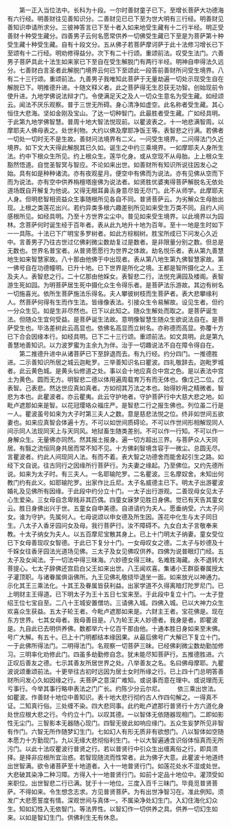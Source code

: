 <!-- { "loadSidebar": true } -->
　　第一正入当位法中。长科为十段。一尔时善财童子已下。至增长菩萨大功德海有六行经。明善财往见善知识分。二善财见已已下至为世大明有三行经。明善财见善知识申请所求分。三彼神答言已下至十者入如来地受生藏有十二行半经。明正受善财十种受生藏分。四善男子云何名愿常供养一切佛受生藏已下至是为菩萨第十种受生藏十种受生藏。自有十段文分。五从佛子若菩萨摩诃萨于此十法修习增长已下至颂有十二行经。明劝修得益分。次下有二十行颂。重颂前法。叹受生法门。六善男子菩萨具此十法生如来家已下至自在受生解脱门有两行半经。明神自申得法久远分。七善财白言圣者此解脱门境界云何已下至颂此一段答前善财所问受生境界。八有二十三行颂。重颂前法。九善男子我唯知此菩萨于无量劫遍一切处示现受生自在解脱已下。明推德升进。十随文释义者。此之菩萨得无生忍获无功智。创始现前令使升进。九地学佛说法辩才门。令使满足天之及人一切众生意名为受生藏。如经颂云。闻法不厌乐观察。普于三世无所碍。身心清净如虚空。此名称者受生藏。其心恒住大悲海。坚如金刚及宝山。了达一切种智门。此最胜者受生藏。广如经具明。于此第九地学佛智慧。普周十地大智法悦现前。以瞿波表之。十一地悲满智周。以摩耶夫人佛母表之。处世利物。大约以佛及摩耶净饭王等。表智悲之行满。若佛者一切处一切时无不是生故。善财问法境界有二义。一问受生境界。二问得法门久近境界。如下文大天得此解脱其已久如。诞生之中约三乘境界。一如摩耶夫人身所生法。约中下根众生所见。约上根众生。莲华化身。或从空现不从母胎。上上根众生豁然悟道。自觉圣智冥与智应。不论如来出世。如善财所有知识所说往因发心之始。具有如是种种诸流。亦有夜观星月。便空中有佛而为说法。亦有见佛从空而下而为说法。亦有空中供养栴檀塔座佛为说法者。如贤胜优婆夷得菩萨解脱名无依处道场既自开解复为他说。又得无眼耳鼻舌身意尽皆无尽门。此不从师学。此摩耶夫人身。但明悲智相资益众生事随根所见各自不同。普贤菩萨云。为劣解众生母胎出现。上根之类莲花出兴。若约异类多根六趣差别所见如来受生万类不同。且约人间感根所见。如经具明。乃至十方世界尘尘中。普见如来受生境界。以此境界以为园林。念菩萨何时诞生经于百年者。表从此九地升十地为百年。至十一地是生时如下一一具陈。十法已下广明宝多罗树者。如此方棕榈树。胜宝所成已下问发心久近中。言善男子乃往古世过亿佛刹微尘数劫复过是数者。是非限量分别之数。但总是无数也。世界名普宝者。从普贤愿愿行为世界之体故。劫名悦乐者。表从第九善慧地生如来智慧家故。八十那由他佛于中出现者。表从第八地生第九佛智慧家故。第一佛号自在功德幢明。已升十地。已下世界是所化之境。王都是智所摄化之人。王及夫人。表智悲之行。二十亿那由他婇女。表智悲二行。法悦充满园及楼阁。表智游生死如园。为明菩萨居生死中摄化众生令得乐者。是菩萨法乐游故。其边有树名一切施喜光。依所生菩萨施法乐得名。夫人攀彼树枝而生菩萨者。表大悲攀缘利人。然菩萨何得有生而作生法。皆缘像表法。引接众生令易解故。设见生者。但约一分众生见。如是生非尽然也。已下以此知之。随众生解处而取之。是菩萨诞生法。但随众生宜何受益。是菩萨诞生法故。意明像智慧生随众生欲说法自在。是菩萨受生也。毕洛差树此云高显也。依佛名高显而立树名。亦称德而高显。弥覆十方已下合会因缘本行。如经具明。已下二十三行颂。重颂前法。如文具明。此是第九善慧地善知识。以力波罗蜜为主余九为伴。治于一切趣说法不自在障令得自在。
　　第二推德升进中从诸菩萨已下至辞退而去。有九行经。约分四门。一推德胜进。二示善知识所居之城云迦毗罗。三举善知识名曰瞿波。四礼敬辞去。迦毗罗城者。此云黄色城。是黄头仙修道之处。事以会十地应真合中宫之色。是以表法中宫土为黄色。圆而无方。明智悲二德以体用遍周载育万有而无体也。像戊己二位。戊表智。己表悲。然达世应真如真者。方如彻其万法之本也。始得妙用之精微者。智悲为本也。此瞿波者。亦云瞿夷。此云守护地者。守护菩萨行中大慈大悲之地。如毗卢遮那如来是智。以花冠璎珞众福庄严。是智悲二行之报生佛也。列位虽二行是一人。瞿波虽号如来为大子时第三夫人之数。意是慈悲法悦之位。终非如世间五欲妻也。如来应真智会体遍十方。不可以如世间质碍论。不可以作世间形相解现同人间示同人法现同天上与天同风。地狱畜生随类差别。不可以作一行知。不可以作一身解众生。无量佛亦同然。然其报土报身。遍一切方超出三界。与菩萨众人天同居。有翳之流恒同身共居而常不知不见。十方佛刹智境含容于一微尘。总圆无尽。言瞿波者。约此人间现同人法。有而不着。表大智之功德舍而能舍起引生之路。如经下文自说。往古同行之因缘所行菩萨行。为夫妻之缘起。乃至佛位。又约先德所说。如来为太子时。有三夫人。一名耶输陀罗。二名瞿波。三名摩奴舍。未知出何教门约有此义。如耶输陀罗。出家作比丘尼。太子名威德主已下。明太子出游瞿波婚礼及见佛所有因缘。于此段中约分立十门。一太子出行游观。二善现母女见太子心生爱染。三女母自念卑贱非其匹偶。四童女寐梦见胜日身佛。觉已有天告其童女云。胜日身佛出兴于世。五童女自申美德。自进请约为夫人。愿垂纳受。六太子问女。谁为守护。先属何人。七母说颂以申女德及所生因。莲花中化生与太子同日生。八太子入香牙园问女及母。我行菩萨行。汝不障碍不。九女白太子言敬奉来教。十太子纳女为夫人。以五百摩尼宝散其身上。已上十门明太子纳妻。童女受位已下女母善现叹女智德。于此已下复分十门。一女母叹女之德。二太子与妙德及十千婇女往香牙园法光道场见佛。三太子及女见佛叹供养。四佛为说普眼灯门经。五太子及女闻法。于一切法中得三昧海。六妙德女得三昧。名难胜海藏。永不退转大菩提心。七太子辞佛还宫启白父王如来出世。八王闻欢喜。集诸小王群臣眷属授太子灌顶职。与诸眷属俱诣佛所。九王见佛礼敬绕毕退坐一面。如来放光以神通力。示化其王三乘法化。十其王及眷属皆获利益。出家学道不久得离暗灯陀罗尼门。已上明财主王得道。已下明太子为王十五日七宝来至。于此段中复立十门。一太子登绍王位七宝自至。二八十王城安置僧坊。三请佛入城。四佛入城。已以大神力众生欢喜众生获益。五太子轮王者。今毗卢遮那如来是。六财主王者。宝花佛是。现在东方世界。七其女母者。我母善目是。八为轮王夫人妙德者。我身是者。即瞿波是。九自此已去明供养佛。数都举六十亿百千那由他。十通本胜日身如来至末佛。号广大解。有五十。已上十门明都结本缘因果。从最后佛号广大解已下复立十门。一于此佛所得法门。二明得法门。名观察一切菩萨三昧。已经佛刹微尘数劫勤加修习。三明率化劝修此门。四虽多劫勤修自念。犹未能尽知菩萨行。五推德胜进。六正叹后善友之德。七示其善友所居世界之处。八举善友之名。名曰佛母摩耶。九瞿波说颂重颂前法。十更举往古初时远因为居士女时所缘之行。已上四十门总明答善财所问发心久如因缘之行。夫菩萨之意深广难知。或说事而意在理中。或说理而无亏事行。今举其事行略申表法之门广长。约陈少分云尔尼。
　　依三乘出世法。如瞿波。作善财十地位中善知识。表十地大悲行彻约古人作四句解之。一得真不证。二知真行俗。三处缠不染。四大悲同事。此约毗卢遮那行普贤行十方六道化身处世应根大悲之行。今约立十门。以叹其德。一以智体无依随器现相门。二即如影性无尘门。三智影本无器随心现门。四智无彼此如响应缘门。五众生妄梦所见非智有作门。六智无所作随梦幻生门。七如幻人有形无质非有欲想门。八以智体如空随本愿力十方勤现门。九以无缘大悲彻俗利生门。十以大智遍通含识俗体恒真而无所污门。以此十法叹瞿波行普贤之行。若以普贤行中引众生出缠离俗之行。即具须择。是择非应根所宜治惑。若智现随流而性常者。此为佛子大意。此瞿波十地道终出世智满。欲令诸菩萨至十地道者。入十一地普贤行门。如莲花处水不湿或处世。大悲破其染净二种习障。方得入十一地普贤行门。如前十定品十地位中。灌顶受如来职位。出世智悲二行已满。犹于十一地位。三度入百千三昧门。毕竟觅普贤菩萨。不得如来。令生想念志求。方见普贤菩萨。为有出世净智习在。准此例知。须发广大悲愿誓度有情。深观世间与真体一。不属染净处幻生门。入幻住海化幻众生。知如幻性入无依智门。等法界性。以智幻作一切供养之具。供养一切幻生如来。以如是智幻生门。供佛利生无有休息。
